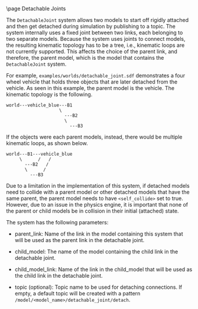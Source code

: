 \page Detachable Joints

The `DetachableJoint` system allows two models to start off rigidly attached
and then get detached during simulation by publishing to a topic. The system
internally uses a fixed joint between two links, each belonging to two separate
models. Because the system uses joints to connect models, the resulting
kinematic topology has to be a tree, i.e., kinematic loops are not currently
supported. This affects the choice of the parent link, and therefore, the
parent model, which is the model that contains the `DetachableJoint` system.

For example, `examples/worlds/detachable_joint.sdf` demonstrates a four wheel
vehicle that holds three objects that are later detached from the vehicle. As
seen in this example, the parent model is the vehicle. The kinematic topology
is the following.

```
world---vehicle_blue---B1
                    \
                      ---B2
                      \
                        ---B3
```
If the objects were each parent models, instead, there would be multiple
kinematic loops, as shown below.

```
world---B1---vehicle_blue
     \      /   /
       ---B2   /
       \      /
         ---B3
```

Due to a limitation in the implementation of this system, if detached models
need to collide with a parent model or other detached models that have the same
parent, the parent model needs to have `<self_collide>` set to true. However,
due to an issue in the physics engine, it is important that none of the parent
or child models be in collision in their initial (attached) state.

The system has the following parameters:

* parent_link: Name of the link in the model containing this system that will be
used as the parent link in the detachable joint.

* child_model: The name of the model containing the child link in the detachable
joint.

* child_model_link:  Name of the link in the child_model that will be used
as the child link in the detachable joint.

* topic (optional): Topic name to be used for detaching connections. If empty,
a default topic will be created with a pattern
`/model/<model_name>/detachable_joint/detach`.
